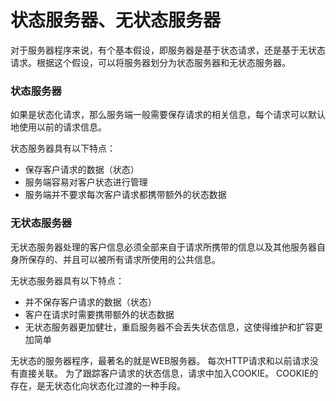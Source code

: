 # 状态服务器、无状态服务器

对于服务器程序来说，有个基本假设，即服务器是基于状态请求，还是基于无状态请求。根据这个假设，可以将服务器划分为状态服务器和无状态服务器。

### 状态服务器

如果是状态化请求，那么服务端一般需要保存请求的相关信息，每个请求可以默认地使用以前的请求信息。

状态服务器具有以下特点：

- 保存客户请求的数据（状态） 
- 服务端容易对客户状态进行管理 
- 服务端并不要求每次客户请求都携带额外的状态数据

### 无状态服务器

无状态服务器处理的客户信息必须全部来自于请求所携带的信息以及其他服务器自身所保存的、并且可以被所有请求所使用的公共信息。

无状态服务器具有以下特点： 

- 并不保存客户请求的数据（状态） 
- 客户在请求时需要携带额外的状态数据 
- 无状态服务器更加健壮，重启服务器不会丢失状态信息，这使得维护和扩容更加简单

无状态的服务器程序，最著名的就是WEB服务器。 
每次HTTP请求和以前请求没有直接关联。 
为了跟踪客户请求的状态信息，请求中加入COOKIE。 
COOKIE的存在，是无状态化向状态化过渡的一种手段。
